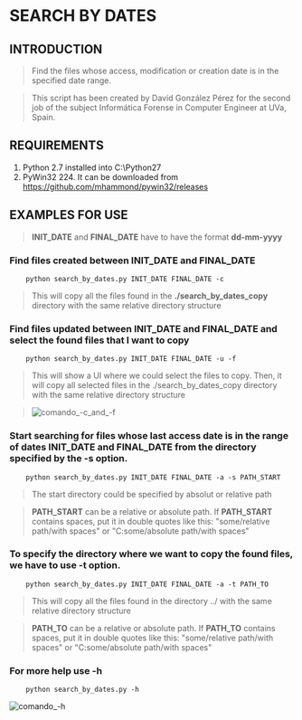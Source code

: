 # SEARCH BY DATES
## INTRODUCTION
> Find the files whose access, modification or creation date is in the specified date range.

> This script has been created by David González Pérez for the second job of the subject Informática Forense in Computer Engineer at UVa, Spain.

## REQUIREMENTS
1. Python 2.7 installed into C:\Python27
2. PyWin32 224. It can be downloaded from https://github.com/mhammond/pywin32/releases

## EXAMPLES FOR USE
> **INIT_DATE** and **FINAL_DATE** have to have the format **dd-mm-yyyy**
### Find files created between INIT_DATE and FINAL_DATE
```shell
    python search_by_dates.py INIT_DATE FINAL_DATE -c
```

> This will copy all the files found in the **./search_by_dates_copy** directory with the same relative directory structure

### Find files updated between INIT_DATE and FINAL_DATE and select the found files that I want to copy
```shell
    python search_by_dates.py INIT_DATE FINAL_DATE -u -f
```

> This will show a UI where we could select the files to copy. Then, it will copy all selected files in the ./search_by_dates_copy directory with the same relative directory structure

> ![comando_-c_and_-f](/uploads/12af33cf48096d0277186fc0b0e2dbc4/comando_-c_and_-f.PNG)

### Start searching for files whose last access date is in the range of dates INIT_DATE and FINAL_DATE from the directory specified by the -s option.
```shell
    python search_by_dates.py INIT_DATE FINAL_DATE -a -s PATH_START
```

> The start directory could be specified by absolut or relative path

> **PATH_START** can be a relative or absolute path. If **PATH_START** contains spaces, put it in double quotes like this: "some/relative path/with spaces" or "C:some/absolute path/with spaces"

### To specify the directory where we want to copy the found files, we have to use -t option.
```shell
    python search_by_dates.py INIT_DATE FINAL_DATE -a -t PATH_TO
```

> This will copy all the files found in the directory ../ with the same relative directory structure

> **PATH_TO** can be a relative or absolute path. If **PATH_TO** contains spaces, put it in double quotes like this: "some/relative path/with spaces" or "C:some/absolute path/with spaces"

### For more help use -h
```shell
    python search_by_dates.py -h
```
![comando_-h](/uploads/60c224d1026344e19e5479833ad5c839/comando_-h.PNG)